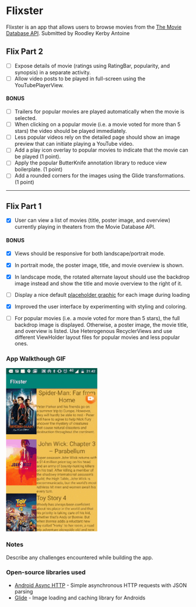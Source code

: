 # Flixster
Flixster is an app that allows users to browse movies from the [The Movie Database API](http://docs.themoviedb.apiary.io/#).
Submitted by Roodley Kerby Antoine

## Flix Part 2

- [ ] Expose details of movie (ratings using RatingBar, popularity, and synopsis) in a separate activity.
- [ ] Allow video posts to be played in full-screen using the YouTubePlayerView.

#### BONUS

- [ ] Trailers for popular movies are played automatically when the movie is selected.
- [ ] When clicking on a popular movie (i.e. a movie voted for more than 5 stars) the video should be played immediately.
- [ ] Less popular videos rely on the detailed page should show an image preview that can initiate playing a YouTube video.
- [ ] Add a play icon overlay to popular movies to indicate that the movie can be played (1 point).
- [ ] Apply the popular ButterKnife annotation library to reduce view boilerplate. (1 point)
- [ ] Add a rounded corners for the images using the Glide transformations. (1 point)

---

## Flix Part 1

- [x] User can view a list of movies (title, poster image, and overview) currently playing in theaters from the Movie Database API.

#### BONUS
- [x] Views should be responsive for both landscape/portrait mode.
- [x] In portrait mode, the poster image, title, and movie overview is shown.
- [x] In landscape mode, the rotated alternate layout should use the backdrop image instead and show the title and movie overview to the right of it.

- [ ] Display a nice default [placeholder graphic](https://guides.codepath.org/android/Displaying-Images-with-the-Glide-Library#advanced-usage) for each image during loading
- [x] Improved the user interface by experimenting with styling and coloring.
- [ ] For popular movies (i.e. a movie voted for more than 5 stars), the full backdrop image is displayed. Otherwise, a poster image, the movie title, and overview is listed. Use Heterogenous RecyclerViews and use different ViewHolder layout files for popular movies and less popular ones.

### App Walkthough GIF

<img src="https://github.com/KerbyChim/Flixster/blob/master/walkthrough.gif" width=250><br>

### Notes
Describe any challenges encountered while building the app.

### Open-source libraries used

- [Android Async HTTP](https://github.com/loopj/android-async-http) - Simple asynchronous HTTP requests with JSON parsing
- [Glide](https://github.com/bumptech/glide) - Image loading and caching library for Androids
